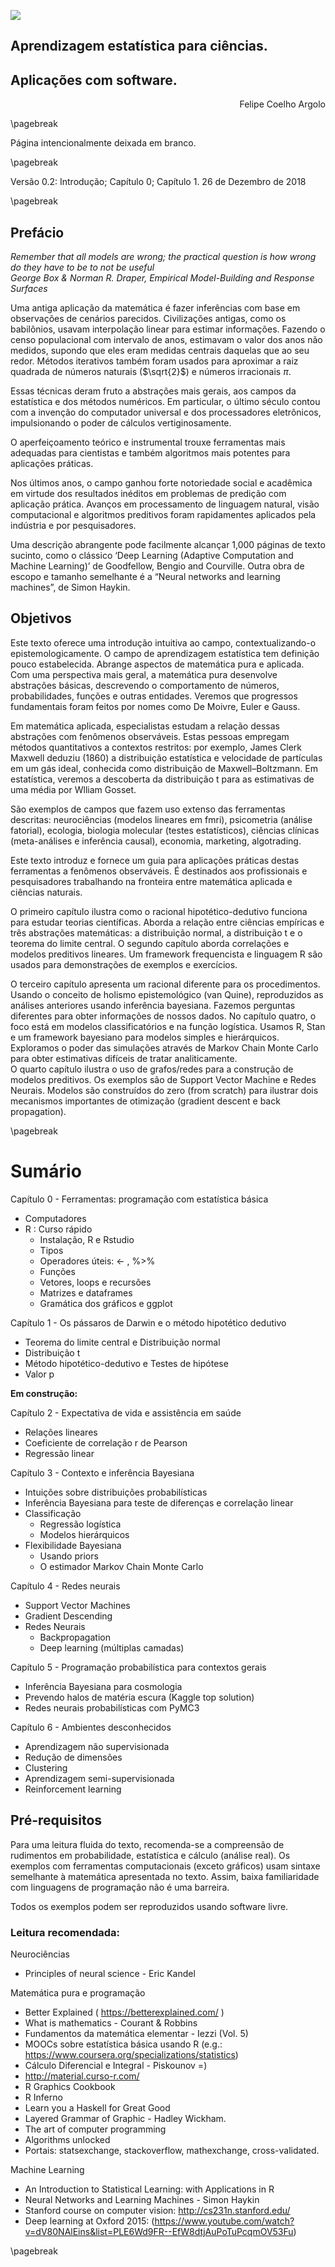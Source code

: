 ![](images/0-intro-cover.png)  

## Aprendizagem estatística para ciências.

## Aplicações com software.

<div style="text-align: right"> Felipe Coelho Argolo </div>

\pagebreak

Página intencionalmente deixada em branco.

\pagebreak

Versão 0.2: Introdução; Capítulo 0; Capítulo 1.
26 de Dezembro de 2018

\pagebreak


## Prefácio

*Remember that all models are wrong; the practical question is how wrong do they have to be to not be useful*  
*George Box & Norman R. Draper, Empirical Model-Building and Response Surfaces* 

Uma antiga aplicação da matemática é fazer inferências com base em observações de cenários parecidos. Civilizações antigas, como os babilônios, usavam interpolação linear para estimar informações. Fazendo o censo populacional com intervalo de anos, estimavam o valor dos anos não medidos, supondo que eles eram medidas centrais daquelas que ao seu redor. 
Métodos iterativos também foram usados para aproximar a raiz quadrada de números naturais ($\sqrt{2}$) e números irracionais $\pi$.  
  
Essas técnicas deram fruto a abstrações mais gerais, aos campos da estatística e dos métodos numéricos. Em particular, o último século contou com a invenção do computador universal e dos processadores eletrônicos, impulsionando o poder de cálculos vertiginosamente. 

O aperfeiçoamento teórico e instrumental trouxe ferramentas mais adequadas para cientistas e também algoritmos mais potentes para aplicações práticas.
   
Nos últimos anos, o campo ganhou forte notoriedade social e acadêmica em virtude dos resultados inéditos em problemas de predição com aplicação prática. Avanços em processamento de linguagem natural, visão computacional e algoritmos preditivos foram rapidamentes aplicados pela indústria e por pesquisadores.  

Uma descrição abrangente pode facilmente alcançar 1,000 páginas de texto sucinto, como o clássico ‘Deep Learning (Adaptive Computation and Machine Learning)’ de Goodfellow, Bengio and Courville. Outra obra de escopo e tamanho semelhante é a “Neural networks and learning machines”, de Simon Haykin.  

## Objetivos

Este texto oferece uma introdução intuitiva ao campo, contextualizando-o epistemologicamente. O campo de aprendizagem estatística tem definição pouco estabelecida. Abrange aspectos de matemática pura e aplicada. Com uma perspectiva mais geral, a matemática pura desenvolve abstrações básicas, descrevendo o comportamento de números, probabilidades, funções e outras entidades. Veremos que progressos fundamentais foram feitos por nomes como De Moivre, Euler e Gauss.   

Em matemática aplicada, especialistas estudam a relação dessas abstrações com fenômenos observáveis. Estas pessoas empregam métodos quantitativos a contextos restritos: por exemplo,  James Clerk Maxwell deduziu (1860) a distribuição estatística e velocidade de partículas em um gás ideal, conhecida como distribuição de Maxwell–Boltzmann. Em estatística, veremos a descoberta da distribuição t para as estimativas de uma média por Wlliam Gosset.  

São exemplos de campos que fazem uso extenso das ferramentas descritas: neurociências (modelos lineares em fmri), psicometria (análise fatorial), ecologia, biologia molecular (testes estatísticos), ciências clínicas (meta-análises e inferência causal), economia, marketing, algotrading.  

Este texto introduz e fornece um guia para aplicações práticas destas ferramentas a fenômenos observáveis. É destinados aos profissionais e pesquisadores trabalhando na fronteira entre matemática aplicada e ciências naturais.   

O primeiro capítulo ilustra como o racional hipotético-dedutivo funciona para estudar teorias científicas. Aborda a relação entre ciências empíricas e três abstrações matemáticas: a distribuição normal, a distribuição t e o teorema do limite central.  O segundo capítulo aborda correlações e modelos preditivos lineares. Um framework frequencista e linguagem R são usados para demonstrações de exemplos e exercícios.  

O terceiro capítulo apresenta um racional diferente para os procedimentos. Usando o conceito de holismo epistemológico (van Quine), reproduzidos as análises anteriores usando inferência bayesiana. Fazemos perguntas diferentes para obter informações de nossos dados. No capítulo quatro, o foco está em modelos classificatórios e na função logística. Usamos R, Stan e um framework bayesiano para modelos simples e hierárquicos. Exploramos o poder das simulações através de Markov Chain Monte Carlo para obter estimativas difíceis de tratar analiticamente.  
O quarto capítulo ilustra o uso de grafos/redes para a construção de modelos preditivos. Os exemplos são de Support Vector Machine e Redes Neurais. Modelos são construídos do zero (from scratch) para ilustrar dois mecanismos importantes de otimização (gradient descent e back propagation).  

\pagebreak

# Sumário

Capítulo 0 - Ferramentas: programação com estatística básica   

* Computadores
* R : Curso rápido
  * Instalação, R e Rstudio
  * Tipos
  * Operadores úteis: <- , %>%
  * Funções
  * Vetores, loops e recursões
  *  Matrizes e dataframes
  * Gramática dos gráficos e ggplot

Capítulo 1 - Os pássaros de Darwin e o método hipotético dedutivo  

* Teorema do limite central e Distribuição normal
* Distribuição t
* Método hipotético-dedutivo e Testes de hipótese
* Valor p

**Em construção:**  

Capítulo 2 - Expectativa de vida e assistência em saúde  

* Relações lineares
* Coeficiente de correlação r de Pearson
* Regressão linear


Capítulo 3 - Contexto e inferência Bayesiana  

* Intuições sobre distribuições probabilísticas
* Inferência Bayesiana para teste de diferenças e correlação linear
* Classificação
  * Regressão logística
  * Modelos hierárquicos
* Flexibilidade Bayesiana
  * Usando priors
  * O estimador Markov Chain Monte Carlo

Capítulo 4 - Redes neurais  

* Support Vector Machines
* Gradient Descending
* Redes Neurais
  * Backpropagation
  * Deep learning (múltiplas camadas)

Capítulo 5 - Programação probabilística para contextos gerais  

* Inferência Bayesiana para cosmologia
* Prevendo halos de matéria escura (Kaggle top solution)
* Redes neurais probabilísticas com PyMC3

Capítulo 6 - Ambientes desconhecidos  

* Aprendizagem não supervisionada
* Redução de dimensões 
* Clustering
* Aprendizagem semi-supervisionada
* Reinforcement learning


## Pré-requisitos

Para uma leitura fluida do texto, recomenda-se a compreensão de rudimentos em probabilidade, estatística e cálculo (análise real). Os exemplos com ferramentas computacionais (exceto gráficos) usam sintaxe semelhante à matemática apresentada no texto. Assim, baixa familiaridade com linguagens de programação não é uma barreira. 

Todos os exemplos podem ser reproduzidos usando software livre.

### Leitura recomendada:

Neurociências  

* Principles of neural science - Eric Kandel

Matemática pura e programação  

* Better Explained ( https://betterexplained.com/ )
* What is mathematics - Courant & Robbins
* Fundamentos da matemática elementar - Iezzi (Vol. 5)
* MOOCs sobre estatística básica usando R (e.g.: https://www.coursera.org/specializations/statistics)
* Cálculo Diferencial e Integral - Piskounov =)
* http://material.curso-r.com/
* R Graphics Cookbook
* R Inferno
* Learn you a Haskell for Great Good
* Layered Grammar of Graphic - Hadley Wickham.
* The art of computer programming
* Algorithms unlocked
* Portais: statsexchange, stackoverflow, mathexchange, cross-validated.
 
Machine Learning  

* An Introduction to Statistical Learning: with Applications in R
* Neural Networks and Learning Machines - Simon Haykin
* Stanford course on computer vision: http://cs231n.stanford.edu/
* Deep learning at Oxford 2015: (https://www.youtube.com/watch?v=dV80NAlEins&list=PLE6Wd9FR--EfW8dtjAuPoTuPcqmOV53Fu) 

\pagebreak